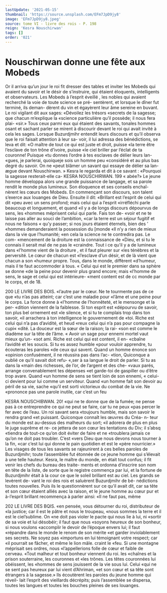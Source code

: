 ```yaml
---
lastUpdate: '2021-05-15'
thumbnail: 'https://source.unsplash.com/EFm7JpD9jy8'
image: 'EFm7JpD9jy8.jpeg'
source: tome VI - livre des rois - P. 198
reign: 'Kesra Nouschirwan'
tags: []
order: '021'
---
```


# Nouschirwan donne une fête aux Mobeds

Or il arriva qu’un jour le roi fit dresser des tables et inviter les Mobeds qui avaient du savoir et le désir de s’instruire, qui étaient éloquents, intelligents et observateurs. Les Mobeds à l’esprit éveillé , les nobles
qui avaient recherché la voie de toute science se pré- sentèrent, et lorsque le dîner fut terminé, ils deman- dèrent du vin et égayèrent leur âme sereine en buvant.
Le roi vigilant dit aux sages: «Dévoilez les trésors «secrets de la sagesse; que chacun m’explique la «science particulière qu’il possède; il nous fera plai-
«sir.» Tous ceux parmi eux qui étaient des savants, tonales hommes osant et sachant parler se mirent à discourir devant le roi qui avait invité à cela les sages.
Lorsque Buzurdjmihr entendit leurs discours et qu’il observa que le roi faisait attention à leur sa- voir, il lui adressa des bénédictions, se leva et dit:
«O maître de tout ce qui est juste et droit, puisse
«la terre être l’esclave de ton trône d’ivoire, puisse «le ciel briller par l’éclat de ta couronne! Puisque «tu donnes l’ordre à tes esclaves de délier leurs lan-
«gues, je parlerai, quoiqueje sois un homme peu «considéré et au plus bas degré du savoir. On ne
«peut blâmer un savant qui essaye de délier sa lan- ægue devant Nouschirwan. » Kesra le regarda et dit à ce savant : «Pourquoi la sagesse resterait-elle ca-
KESRA NOUSCHIRWAN. 199 « abée?» Le jeune homme développa alors une grande
puissance de langage, et sa parole rendit le monde plus lumineux. Son éloquence et ses conseils enchaî- nèrent les cœurs des Mobeds. En commençant son discours, son talent s’exerce aux louanges de Dieu. Ensuite il dit: «Brillant est l’esprit de celui qui dit
«peu avec un sens profond; mais celui qui a l’esprit «irréfléchi parle beaucoup et longuement, et quand
«il y a de longs discours dépourvus de sens, les «hommes méprisent celui qui parle. Fais ton de- «voir et ne te laisse pas aller au souci de l’ambition, «car la terre est un séjour fugitif et nous ne faisons
« qu’y passer; si nos jours étaient éternels, bien des ’ «hommes demanderaient la possession du [monde «Il n’y a rien de mieux dans la vie que l’humanité;
«en cela la science ne te contredira pas. Le com- «mencement de la droiture est la connaissance de «Dieu, et si tu le connais il serait mal de ne pas le «craindre. Tout i ce qu’il y a de lumineux dans «l’homme vient de la droiture , et il faut pleurer sur «les ténèbres et la perversité. Le cœur de chacun est «l’esclave d’un désir, et de là vient que chacun a son «humeur propre. Tous, dans le monde, diffèrent «d’humeur, mais il te faut accommoder à tous.
« Celui qui est le premier dans sa sphère se donne «de la peine pour devenir plus grand encore; mais «l’homme de sens, le sage et celui qui est intérieure-
«ment content est de cc monde par le corps, et de 18.

200 LE LIVRE DES BOIS.
«l’autre par le cœur. Ne te tourmente pas de ce que
«tu n’as pas atteint; car c’est une maladie pour
«l’âme et une peine pour le corps. La force donne à «l’homme de l’honnêteté, et le mensonge et la per-
«dition viennent de la faiblesse. Si ton esprit est «dépourvu de savoir, ton plus bel ornement est «le silence, et si tu te complais trop dans ton savoir, «il arrachera à ton intelligence le gouvernement de «toi. Riche est celui qui n’a pas d’avidité, et heud
«reux celui qui n’a pas pour compagne la cupi« «dité. La douceur est la sœur de la raison; la rai- «son est comme le diadème sur la tête de l’âme.
« Avoir un sage pour ennemi mortel vaut mieux qu’un-
«sot ami. Riche est celui qui est content, il en- «cbaîne l’avidité et les soucis. Si tu es assez humble
«pour vouloir apprendre, tu écouteras les paroles «de ceux qui savent. Quand un homme énonce son «opinion confusément, il ne réussira pas dans l’ac-
«tion, Quiconque a oublié ce qu’il savait doit refu- «,ser à sa langue le droit de parler. Si tu as dans la «main des richesses, de l’or, de l’argent et des che- «vaux parés, arrange convenablement tes dépenses
«et garde-toi de gaspiller ou d’être trop avare. Quand
«un homme de sens se tient loin de son ennemi, « celui-ci devient pour lui comme un serviteur. Quand «un homme fait son devoir au péril de sa vie, sache «qu’il est sorti victorieux du combat de la vie. Ne «prononce pas une parole inutile, car c’est un feu

KESRA NOUSCHIBWAN. 20! «qui ne te donne que de la fumée; ne pense pas à
ce entreprendre ce qui ne peut se faire, car tu ne peux
«pas percer le fer avec de l’eau. Un roi savant sera
«toujours humble, mais son savoir le rendra grand «et puissant. Quiconque connaît les œuvres du Créa-
n- teur du monde est au-dessus des malheurs du sort; «il adorera de plus en plus le juge suprême et re-
ce jettera de son cœur les tentations du Div; il s’absq «tiendra de tout-ce qu’on doit éviter de faire et ne «troublera jamais ce qu’on ne doit pas troubler. C’est
«vers Dieu que nous devons nous tourner à la fin, «car c’est lui qui donne le pain quotidien et est le «père nourricier.»
Les visages de tous les savants se rajeunirent à ces belles paroles de Buzurdjmihr; toute l’assemblée fut étonnée de ce jeune homme qui s’élevait à une telle
hauteur. Kesra, le maître du monde, en était tout confus; il fit venir les chefs du bureau des traite- ments et ordonna d’inscrire son nom en tête de la liste, de sorte que le registre commença par lui, et
la fortune de Buzurdjmihr était à la cour ce que le soleil brillant est au ciel. Les grands se levèrent de- vant le roi des rois et saluèrent Buzurdjmihr de bé- nédictions toutes nouvelles.
Puis ils le questionnèrent sur ce qu’il avait dit, car sa tête et son cœur étaient alliés avec la raison, et le jeune homme au cœur pur et à-l’esprit brillant recommença à parler ainsi: «Il ne faut pas, même

202 LE LIVRE DES BQIS.
«en pensée, vous détourner du roi, distributeur de
«la justice; car il est le pâtre et nous le troupeau, «nous sommes la terre et il est le ciel’sublime. On «ne doit pas violer le pacte qui nous lie à lui, ni «sortir de sa voie et lui désobéir; il faut que nous «soyons heureux de son bonheur, si nous voulons «accomplir le devoir de l’époque envers lui; il faut «répandre dans le monde le renom de son mérite
«et garder inviolablement ses secrets. Ne soyez pas «importuns en lui témoignant votre respect; car «il pourrait se fâcher, et même le lion mâle. craint le «feu. Si une montagne méprisait ses ordres, nous «l’appellerions folle de cœur et faible de cerveau. «Tout malheur et tout bonheur viennent du roi. les «chaînes et la prison souterraine, les couronnes et «les trônes. Les têtes couronnées lui obéissent, les «hommes de sens jouissent de la vie sous lui. Celui «qui ne se sent pas heureux par lui vient d’Ahriman,
«et son cœur et sa tête sont étrangers à la sagesse.»
lls écoutèrent les paroles du jeune homme qui réveil- lait l’esprit des vieillards décrépits; puis l’assemblée
se dispersa, toutes les langues et toutes les bouches
pleines de ses louanges.

